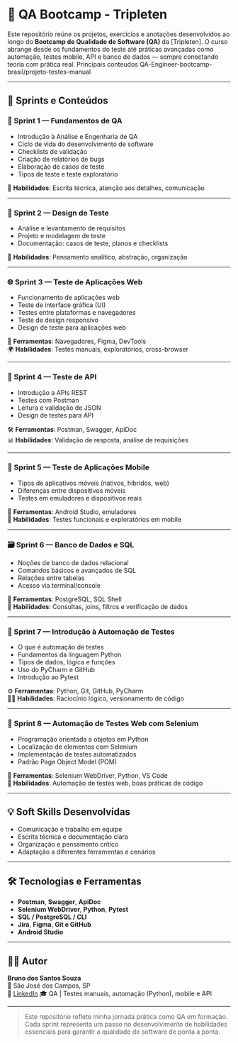 # 📘 QA Bootcamp - Tripleten

Este repositório reúne os projetos, exercícios e anotações desenvolvidos ao longo do **Bootcamp de Qualidade de Software (QA)** da [Tripleten]. O curso abrange desde os fundamentos do teste até práticas avançadas como automação, testes mobile, API e banco de dados — sempre conectando teoria com prática real.
Principais conteudos QA-Engineer-bootcamp-brasil/projeto-testes-manual

---

## 🏁 Sprints e Conteúdos

### 🧩 Sprint 1 — Fundamentos de QA

- Introdução à Análise e Engenharia de QA  
- Ciclo de vida do desenvolvimento de software  
- Checklists de validação  
- Criação de relatórios de bugs  
- Elaboração de casos de teste  
- Tipos de teste e teste exploratório  

🔧 **Habilidades**: Escrita técnica, atenção aos detalhes, comunicação

---

### 🧠 Sprint 2 — Design de Teste

- Análise e levantamento de requisitos  
- Projeto e modelagem de teste  
- Documentação: casos de teste, planos e checklists  

📑 **Habilidades**: Pensamento analítico, abstração, organização

---

### 🌐 Sprint 3 — Teste de Aplicações Web

- Funcionamento de aplicações web  
- Teste de interface gráfica (UI)  
- Testes entre plataformas e navegadores  
- Teste de design responsivo  
- Design de teste para aplicações web  

🧪 **Ferramentas**: Navegadores, Figma, DevTools  
🌍 **Habilidades**: Testes manuais, exploratórios, cross-browser

---

### 🔌 Sprint 4 — Teste de API

- Introdução a APIs REST  
- Testes com Postman  
- Leitura e validação de JSON  
- Design de testes para API  

🛠️ **Ferramentas**: Postman, Swagger, ApiDoc  
📊 **Habilidades**: Validação de resposta, análise de requisições

---

### 📱 Sprint 5 — Teste de Aplicações Mobile

- Tipos de aplicativos móveis (nativos, híbridos, web)  
- Diferenças entre dispositivos móveis  
- Testes em emuladores e dispositivos reais  

📲 **Ferramentas**: Android Studio, emuladores  
🧠 **Habilidades**: Testes funcionais e exploratórios em mobile

---

### 🗃️ Sprint 6 — Banco de Dados e SQL

- Noções de banco de dados relacional  
- Comandos básicos e avançados de SQL  
- Relações entre tabelas  
- Acesso via terminal/console  

🧮 **Ferramentas**: PostgreSQL, SQL Shell  
📁 **Habilidades**: Consultas, joins, filtros e verificação de dados

---

### 🤖 Sprint 7 — Introdução à Automação de Testes

- O que é automação de testes  
- Fundamentos da linguagem Python  
- Tipos de dados, lógica e funções  
- Uso do PyCharm e GitHub  
- Introdução ao Pytest  

⚙️ **Ferramentas**: Python, Git, GitHub, PyCharm  
🧑‍💻 **Habilidades**: Raciocínio lógico, versionamento de código

---

### 🧪 Sprint 8 — Automação de Testes Web com Selenium

- Programação orientada a objetos em Python  
- Localização de elementos com Selenium  
- Implementação de testes automatizados  
- Padrão Page Object Model (POM)  

🧰 **Ferramentas**: Selenium WebDriver, Python, VS Code  
🚀 **Habilidades**: Automação de testes web, boas práticas de código

---

## 💡 Soft Skills Desenvolvidas

- Comunicação e trabalho em equipe  
- Escrita técnica e documentação clara  
- Organização e pensamento crítico  
- Adaptação a diferentes ferramentas e cenários

---

## 🛠️ Tecnologias e Ferramentas

- **Postman**, **Swagger**, **ApiDoc**  
- **Selenium WebDriver**, **Python**, **Pytest**  
- **SQL / PostgreSQL / CLI**  
- **Jira**, **Figma**, **Git e GitHub**  
- **Android Studio**

---

## 👨‍💻 Autor

**Bruno dos Santos Souza**  
📍 São José dos Campos, SP  
🔗 [LinkedIn](https://www.linkedin.com/in/brunoss97) 
🎓 QA | Testes manuais, automação (Python), mobile e API

---

> Este repositório reflete minha jornada prática como QA em formação. Cada sprint representa um passo no desenvolvimento de habilidades essenciais para garantir a qualidade de software de ponta a ponta.

